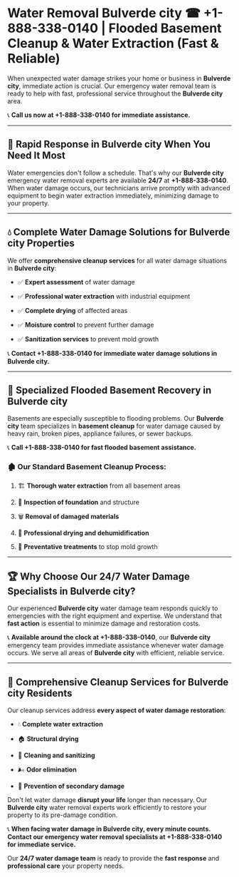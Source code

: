 # Water Removal Bulverde city ☎ +1-888-338-0140 | Flooded Basement Cleanup & Water Extraction (Fast & Reliable)

When unexpected water damage strikes your home or business in **Bulverde city**, immediate action is crucial. Our emergency water removal team is ready to help with fast, professional service throughout the **Bulverde city** area. 

📞 **Call us now at +1-888-338-0140 for immediate assistance.**
---
## 🚀 Rapid Response in Bulverde city When You Need It Most
Water emergencies don't follow a schedule. That's why our **Bulverde city** emergency water removal experts are available **24/7** at **+1-888-338-0140**. When water damage occurs, our technicians arrive promptly with advanced equipment to begin water extraction immediately, minimizing damage to your property.
---
## 💧 Complete Water Damage Solutions for Bulverde city Properties
We offer **comprehensive cleanup services** for all water damage situations in **Bulverde city**:
- ✅ **Expert assessment** of water damage  
- ✅ **Professional water extraction** with industrial equipment  
- ✅ **Complete drying** of affected areas  
- ✅ **Moisture control** to prevent further damage  
- ✅ **Sanitization services** to prevent mold growth  
📞 **Contact +1-888-338-0140 for immediate water damage solutions in Bulverde city.**
---
## 🌊 Specialized Flooded Basement Recovery in Bulverde city
Basements are especially susceptible to flooding problems. Our **Bulverde city** team specializes in **basement cleanup** for water damage caused by heavy rain, broken pipes, appliance failures, or sewer backups. 
📞 **Call +1-888-338-0140 for fast flooded basement assistance.**
### 🏚️ Our Standard Basement Cleanup Process:
1. 🏗️ **Thorough water extraction** from all basement areas  
2. 🔎 **Inspection of foundation** and structure  
3. 🗑️ **Removal of damaged materials**  
4. 💨 **Professional drying and dehumidification**  
5. 🚫 **Preventative treatments** to stop mold growth  
---
## 🏆 Why Choose Our 24/7 Water Damage Specialists in Bulverde city?
Our experienced **Bulverde city** water damage team responds quickly to emergencies with the right equipment and expertise. We understand that **fast action** is essential to minimize damage and restoration costs.
📞 **Available around the clock at +1-888-338-0140**, our **Bulverde city** emergency team provides immediate assistance whenever water damage occurs. We serve all areas of **Bulverde city** with efficient, reliable service.
---
## 🧹 Comprehensive Cleanup Services for Bulverde city Residents
Our cleanup services address **every aspect of water damage restoration**:
- 💧 **Complete water extraction**  
- 🏠 **Structural drying**  
- 🧼 **Cleaning and sanitizing**  
- 🌬️ **Odor elimination**  
- 🚫 **Prevention of secondary damage**  
Don't let water damage **disrupt your life** longer than necessary. Our **Bulverde city** water removal experts work efficiently to restore your property to its pre-damage condition.
📞 **When facing water damage in Bulverde city, every minute counts. Contact our emergency water removal specialists at +1-888-338-0140 for immediate service.**
Our **24/7 water damage team** is ready to provide the **fast response** and **professional care** your property needs.
